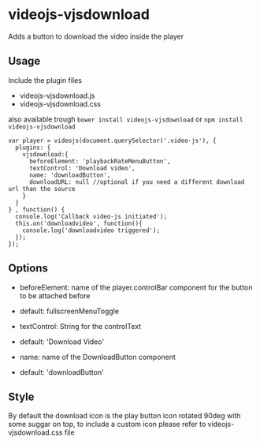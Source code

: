 # videojs-vjsdownload

Adds a button to download the video inside the player

## Usage
Include the plugin files

* videojs-vjsdownload.js
* videojs-vjsdownload.css

also available trough ```bower install videojs-vjsdownload``` or ```npm install videojs-vjsdownload```


```
var player = videojs(document.querySelector('.video-js'), {
  plugins: {
    vjsdownload:{
      beforeElement: 'playbackRateMenuButton',
      textControl: 'Download video',
      name: 'downloadButton',
      downloadURL: null //optional if you need a different download url than the source
    }
  }
} , function() {
  console.log('Callback video-js initiated');
  this.on('downloadvideo', function(){
    console.log('downloadvideo triggered');
  });
});
```

## Options
 * beforeElement: name of the player.controlBar component for the button to be attached before
  - default:  fullscreenMenuToggle
 * textControl: String for the controlText
  - default: 'Download Video'
 * name: name of the DownloadButton component
  - default: 'downloadButton'

## Style
By default the download icon is the play button icon rotated 90deg with some suggar on top, to include a custom icon please refer to videojs-vjsdownload.css file
